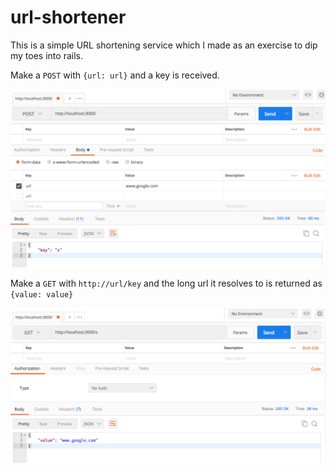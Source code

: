 # url-shortener

This is a simple URL shortening service which I made as an exercise to dip my toes into rails.

Make a `POST` with `{url: url}` and a key is received.

![alt text](https://raw.githubusercontent.com/laaksomavrick/url-shortener/master/img/post.png)

Make a `GET` with `http://url/key` and the long url it resolves to is returned as `{value: value}`

![alt text](https://raw.githubusercontent.com/laaksomavrick/url-shortener/master/img/get.png)
